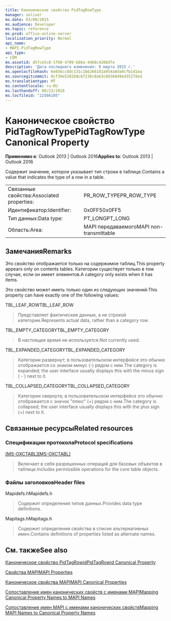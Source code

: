 ```yaml
---
title: Каноническое свойство PidTagRowType
manager: soliver
ms.date: 03/09/2015
ms.audience: Developer
ms.topic: reference
ms.prod: office-online-server
localization_priority: Normal
api_name:
- MAPI.PidTagRowType
api_type:
- COM
ms.assetid: d57ce5c8-1f60-4709-b86a-4468c4208dfe
description: 'Дата последнего изменения: 9 марта 2015 г.'
ms.openlocfilehash: 6e856cc8dc131c1b6266181a954a8da9cfb1d1ea
ms.sourcegitcommit: 0cf39e5382b8c6f236c8a63c6036849ed3527ded
ms.translationtype: MT
ms.contentlocale: ru-RU
ms.lasthandoff: 08/23/2018
ms.locfileid: "22566105"
---
```

# <a name="pidtagrowtype-canonical-property"></a><span data-ttu-id="d9409-103">Каноническое свойство PidTagRowType</span><span class="sxs-lookup"><span data-stu-id="d9409-103">PidTagRowType Canonical Property</span></span>

  
  
<span data-ttu-id="d9409-104">**Применимо к**: Outlook 2013 | Outlook 2016</span><span class="sxs-lookup"><span data-stu-id="d9409-104">**Applies to**: Outlook 2013 | Outlook 2016</span></span> 
  
<span data-ttu-id="d9409-105">Содержит значение, которое указывает тип строки в таблице.</span><span class="sxs-lookup"><span data-stu-id="d9409-105">Contains a value that indicates the type of a row in a table.</span></span>
  
|||
|:-----|:-----|
|<span data-ttu-id="d9409-106">Связанные свойства:</span><span class="sxs-lookup"><span data-stu-id="d9409-106">Associated properties:</span></span>  <br/> |<span data-ttu-id="d9409-107">PR_ROW_TYPE</span><span class="sxs-lookup"><span data-stu-id="d9409-107">PR_ROW_TYPE</span></span>  <br/> |
|<span data-ttu-id="d9409-108">Идентификатор:</span><span class="sxs-lookup"><span data-stu-id="d9409-108">Identifier:</span></span>  <br/> |<span data-ttu-id="d9409-109">0x0FF5</span><span class="sxs-lookup"><span data-stu-id="d9409-109">0x0FF5</span></span>  <br/> |
|<span data-ttu-id="d9409-110">Тип данных:</span><span class="sxs-lookup"><span data-stu-id="d9409-110">Data type:</span></span>  <br/> |<span data-ttu-id="d9409-111">PT_LONG</span><span class="sxs-lookup"><span data-stu-id="d9409-111">PT_LONG</span></span>  <br/> |
|<span data-ttu-id="d9409-112">Область:</span><span class="sxs-lookup"><span data-stu-id="d9409-112">Area:</span></span>  <br/> |<span data-ttu-id="d9409-113">MAPI передаваемого</span><span class="sxs-lookup"><span data-stu-id="d9409-113">MAPI non-transmittable</span></span>  <br/> |
   
## <a name="remarks"></a><span data-ttu-id="d9409-114">Замечания</span><span class="sxs-lookup"><span data-stu-id="d9409-114">Remarks</span></span>

<span data-ttu-id="d9409-115">Это свойство отображается только на содержимое таблиц.</span><span class="sxs-lookup"><span data-stu-id="d9409-115">This property appears only on contents tables.</span></span> <span data-ttu-id="d9409-116">Категории существует только в том случае, если он имеет элементов.</span><span class="sxs-lookup"><span data-stu-id="d9409-116">A category only exists when it has items.</span></span>
  
<span data-ttu-id="d9409-117">Это свойство может иметь только один из следующих значений:</span><span class="sxs-lookup"><span data-stu-id="d9409-117">This property can have exactly one of the following values:</span></span>
  
<span data-ttu-id="d9409-118">TBL_LEAF_ROW</span><span class="sxs-lookup"><span data-stu-id="d9409-118">TBL_LEAF_ROW</span></span> 
  
> <span data-ttu-id="d9409-119">Представляет фактические данные, а не строкой категории.</span><span class="sxs-lookup"><span data-stu-id="d9409-119">Represents actual data, rather than a category row.</span></span>
    
<span data-ttu-id="d9409-120">TBL_EMPTY_CATEGORY</span><span class="sxs-lookup"><span data-stu-id="d9409-120">TBL_EMPTY_CATEGORY</span></span> 
  
> <span data-ttu-id="d9409-121">В настоящее время не используется.</span><span class="sxs-lookup"><span data-stu-id="d9409-121">Not currently used.</span></span>
    
<span data-ttu-id="d9409-122">TBL_EXPANDED_CATEGORY</span><span class="sxs-lookup"><span data-stu-id="d9409-122">TBL_EXPANDED_CATEGORY</span></span> 
  
> <span data-ttu-id="d9409-123">Категории развернут; в пользовательском интерфейсе это обычно отображается со знаком минус (-) рядом с ним.</span><span class="sxs-lookup"><span data-stu-id="d9409-123">The category is expanded; the user interface usually displays this with the minus sign ( - ) next to it.</span></span>
    
<span data-ttu-id="d9409-124">TBL_COLLAPSED_CATEGORY</span><span class="sxs-lookup"><span data-stu-id="d9409-124">TBL_COLLAPSED_CATEGORY</span></span> 
  
> <span data-ttu-id="d9409-125">Категории свернута; в пользовательском интерфейсе это обычно отображается с значок "плюс" (+) рядом с ним.</span><span class="sxs-lookup"><span data-stu-id="d9409-125">The category is collapsed; the user interface usually displays this with the plus sign (+) next to it.</span></span>
    
## <a name="related-resources"></a><span data-ttu-id="d9409-126">Связанные ресурсы</span><span class="sxs-lookup"><span data-stu-id="d9409-126">Related resources</span></span>

### <a name="protocol-specifications"></a><span data-ttu-id="d9409-127">Спецификации протокола</span><span class="sxs-lookup"><span data-stu-id="d9409-127">Protocol specifications</span></span>

<span data-ttu-id="d9409-128">[[MS-OXCTABL]](http://msdn.microsoft.com/library/d33612dc-36a8-4623-8a26-c156cf8aae4b%28Office.15%29.aspx)</span><span class="sxs-lookup"><span data-stu-id="d9409-128">[[MS-OXCTABL]](http://msdn.microsoft.com/library/d33612dc-36a8-4623-8a26-c156cf8aae4b%28Office.15%29.aspx)</span></span>
  
> <span data-ttu-id="d9409-129">Включает в себя разрешенных операций для базовых объектов в таблице.</span><span class="sxs-lookup"><span data-stu-id="d9409-129">Includes permissible operations for the core table objects.</span></span>
    
### <a name="header-files"></a><span data-ttu-id="d9409-130">Файлы заголовков</span><span class="sxs-lookup"><span data-stu-id="d9409-130">Header files</span></span>

<span data-ttu-id="d9409-131">Mapidefs.h</span><span class="sxs-lookup"><span data-stu-id="d9409-131">Mapidefs.h</span></span>
  
> <span data-ttu-id="d9409-132">Содержит определения типов данных.</span><span class="sxs-lookup"><span data-stu-id="d9409-132">Provides data type definitions.</span></span>
    
<span data-ttu-id="d9409-133">Mapitags.h</span><span class="sxs-lookup"><span data-stu-id="d9409-133">Mapitags.h</span></span>
  
> <span data-ttu-id="d9409-134">Содержит определения свойства в списке альтернативных имен.</span><span class="sxs-lookup"><span data-stu-id="d9409-134">Contains definitions of properties listed as alternate names.</span></span>
    
## <a name="see-also"></a><span data-ttu-id="d9409-135">См. также</span><span class="sxs-lookup"><span data-stu-id="d9409-135">See also</span></span>



[<span data-ttu-id="d9409-136">Каноническое свойство PidTagRowid</span><span class="sxs-lookup"><span data-stu-id="d9409-136">PidTagRowid Canonical Property</span></span>](pidtagrowid-canonical-property.md)


[<span data-ttu-id="d9409-137">Свойства MAPI</span><span class="sxs-lookup"><span data-stu-id="d9409-137">MAPI Properties</span></span>](mapi-properties.md)
  
[<span data-ttu-id="d9409-138">Каноническое свойства MAPI</span><span class="sxs-lookup"><span data-stu-id="d9409-138">MAPI Canonical Properties</span></span>](mapi-canonical-properties.md)
  
[<span data-ttu-id="d9409-139">Сопоставление имен канонических свойств с именами MAPI</span><span class="sxs-lookup"><span data-stu-id="d9409-139">Mapping Canonical Property Names to MAPI Names</span></span>](mapping-canonical-property-names-to-mapi-names.md)
  
[<span data-ttu-id="d9409-140">Сопоставление имен MAPI с именами канонических свойств</span><span class="sxs-lookup"><span data-stu-id="d9409-140">Mapping MAPI Names to Canonical Property Names</span></span>](mapping-mapi-names-to-canonical-property-names.md)

